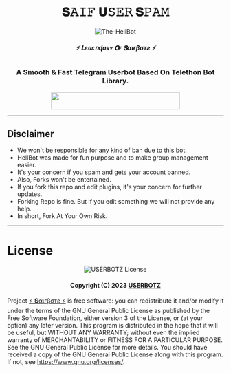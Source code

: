 <h1 align="center">
  <b>𝐒𝙰𝙸𝙵 𝐔𝚂𝙴𝚁 𝐒𝙿𝙰𝙼</b>
</h1>

<p align="center">
  <img src="https://telegra.ph/file/ef25c527dba62a5917022.jpg" alt="The-HellBot">
</p>

<h6 align="center">
  <b>⚡ 𝐋ɛɢɛռɖaʀʏ 𝐎ғ 𝐒αιғβσтƨ ⚡</b>
</h6>

<h3 align="center">
  <b>A Smooth & Fast Telegram Userbot Based On Telethon Bot Library.</b>
</h3>





<p align="center"><a href="https://dashboard.heroku.com/new?template=https://github.com/SAIFDEAD/USERBOTZ"> <img src="https://img.shields.io/badge/Deploy%20On%20⚡ 𝐒αιғβσтƨ ⚡-red?style=for-the-badge&logo=heroku" width="300" height="40.0"/></a></p>






------
## Disclaimer
- We won't be responsible for any kind of ban due to this bot.
- HellBot was made for fun purpose and to make group management easier.
- It's your concern if you spam and gets your account banned.
- Also, Forks won't be entertained.
- If you fork this repo and edit plugins, it's your concern for further updates.
- Forking Repo is fine. But if you edit something we will not provide any help.
- In short, Fork At Your Own Risk.

------
# License

<p align="center">
    <img src="https://www.gnu.org/graphics/gplv3-or-later.png" alt="USERBOTZ License">
</p>

<h4 align="center">
    Copyright (C) 2023 <a href="https://github.com/SAIFDEAD">USERBOTZ</a>
</h4>

Project [⚡ 𝐒αιғβσтƨ ⚡](https://github.com/SAIFDEAD/USERBOTZ) is free software: you can redistribute it and/or modify
it under the terms of the GNU General Public License as published by
the Free Software Foundation, either version 3 of the License, or
(at your option) any later version.
This program is distributed in the hope that it will be useful,
but WITHOUT ANY WARRANTY; without even the implied warranty of
MERCHANTABILITY or FITNESS FOR A PARTICULAR PURPOSE.  See the
GNU General Public License for more details.
You should have received a copy of the GNU General Public License
along with this program. If not, see <https://www.gnu.org/licenses/>.

